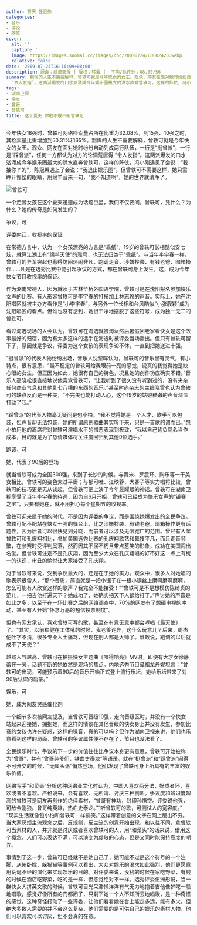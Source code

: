 ```yaml
---
author: 蒋庆 任宏伟
categories:
- 音乐
- 评论
- 随笔
cover:
  alt: ''
  caption: ''
  image: https://images.soomal.cc/images/doc/20090724/00002420.webp
  relative: false
date: '2009-07-24T16:16:09+08:00'
description: 源自：成都商报 | 版权：转载 |  平均/总评分：08.00/56
summary: 剽悍的人生不需要解释，曾轶可就是今年快女的女王。观众、网友在面对她时纷纷自动列成两行队伍，一行是“挺曾派”，一行是“踩曾派”，任何一方都认为对方的论调荒唐得
  “令人发指”。这两派爆发的口水汹涌成今年娱乐圈最大的洪水直奔曾轶可，这样的阵仗，冯小刚遇见了会说：“我抽你丫的”，陈冠希遇上了会说：“我退出娱乐圈”。但曾轶可不需要这样，她只需睁开惺忪的眼睛，用绵羊音来一句，“我不知道啊”，她的世界就清净了
tags:
- 湖南卫视
- 快女
- 曾哥
- 曾轶可
title: 这个夏天 你敢不敢不听曾轶可
---
```


今年快女18强时，曾轶可网络检索量占所在比重为32.08%，到15强、10强之时，其检索量比重增加到50.31%和65%。剽悍的人生不需要解释，曾轶可就是今年快女的女王。观众、网友在面对她时纷纷自动列成两行队伍，一行是“挺曾派”，一行是“踩曾派”，任何一方都认为对方的论调荒唐得 “令人发指”。这两派爆发的口水汹涌成今年娱乐圈最大的洪水直奔曾轶可，这样的阵仗，冯小刚遇见了会说：“我抽你丫的”，陈冠希遇上了会说：“我退出娱乐圈”。但曾轶可不需要这样，她只需睁开惺忪的眼睛，用绵羊音来一句，“我不知道啊”，她的世界就清净了。



![曾轶可](https://images.soomal.cc/images/doc/20090724/00002420.webp)



一个走音女孩在这个夏天迅速成为话题巨星，我们不仅要问，曾轶可，凭什么？为什么？她的传奇是如何发生的？



争议，可



评委内讧，收视率的保证



在常德方言中，认为一个女孩漂亮的方言是“乖纸”，19岁的曾轶可长相酷似安七炫，就算江湖上有“绵羊天使”的雅号，也无法归类于“乖纸”。与当年李宇春一样，曾轶可的异军突起也惹得坊间热闹非凡，跑调走音、涉嫌抄袭、有钱老爸、暗箱操作……凡是在选秀比赛中能引起争议的方式，都在曾轶可身上发生。这，成为今年快女节目收视率的保证。



作为湖南常德人，因为就读于吉林华桥外国语学院，曾轶可是在沈阳报名参加快乐女声的比赛。有人形容曾轶可是李宇春的打扮加上林志玲的声音。实际上，她在沈阳唱区就被主办方看作是“小李宇春”，与另外一位长相和台风酷似“小张靓颖”成为沈阳唱区的看点。但谁也没有想到，她很干净地摆脱了这些符号，成为独一无二的曾轶可。



看过海选现场的人会认为，曾轶可在海选就被淘汰然后暑假回老家看快女是这个故事最好的归宿，因为有太多这样的选手在海选时被评委当场轰出。但只有曾轶可留下了，原因就是争议，评委为这个女孩的表现争论不休，一直到把她送进十强。



“挺曾派”的代表人物纷纷出场，音乐人沈黎晖认为，曾轶可的音乐里有灵气，有小特点，很有意思，“最不稳定的曾轶可给我眼前一亮的感觉，说真的我觉得她是缺心眼的女生。但正因为如此，她很有自己的特色，况且她的创作功底确实不错。”音乐人高晓松很直接地说他喜欢曾轶可，“让我听到了很久没有听到过的，没有夹杂任何商业气息和其他乱七八糟的东西的音乐。”甚至时尚杂志的主编晓雪也认为曾轶可的缺点反而是一种美，“不完美也能打动人心，这个19岁的姑娘稚嫩的声音深深打动了我。”



“踩曾派”的代表人物毫无疑问是包小柏。“我不觉得她是一个人才，歌手可以包装，但声音却无法包装，她的所谓原创歌曲其实听下来，只是一首歌的调而已。”包小柏用他的离席将对曾轶可演唱水平的憎恶表现到极致，“我以自己背负骂名当作成本，目的就是为了恳请媒体将关注度回归到其他9位选手。”



跑调，可



她，代表了90后的登场



就当曾轶可成为全国300强，来到了长沙的时候。与贡米、罗震环、陶乐等一干美女相比，曾轶可的姿色太过平庸；与郁可唯、江映蓉、大春子等实力唱将比较，曾轶可的技巧更是无从谈起，但曾轶可便上演了今年最耀眼的神话。曾轶可在湖南卫视享受了当年李宇春的待遇，因为自6月开始，曾轶可已经成为快乐女声的“镇赛之宝”，只要有她在，就不用担心每个星期五的收视率。



曾轶可迎来属于她的时代，不是因为评委的争议，而是围绕她爆发出的全民争议。曾轶可配不配站在快女十强的舞台上，比之涉嫌抄袭、有钱老爸、暗箱操作更有话题性，因为后者可以很快见到分晓，而前者可以涉及无限宽广的范围。曾经有人拿曾轶可和孔庆翔相比，参加美国选秀比赛的孔庆翔歌艺和舞技平凡，而且走音频繁，在参赛时受评判奚落，然而因其不屈不朽且带点惹笑的形象，成功在美国闯出名堂。但曾轶可注定不是孔庆翔，因为至少大众在孔庆翔唱的好不好这一点上有统一的认识，审丑的愉悦让大家接受了孔庆翔。



对于曾轶可来说，受到争议最大的，还是在于她的实力。观众中，很多人对她唱的歌表示很雷人，“那个音质，简直就是一把小锯子在一根小钢丝上磨啊磨啊磨啊，怎么可能有人欣赏这样的歌声？我完全不能接受！”“曾轶可是不是想模仿陈绮贞的范儿，一把吉他打遍天下？她成功了，她确实把天下人都给打了。”声讨她的声音是如此之多，以至于在一场比赛之后的网络调查中，70%的网友有了想砸电视的冲动，甚至有人开始“怀念万恶的短信投票制度”。



但也有网友承认，喜欢曾轶可写的歌，甚至在有意无意中都会哼唱《最天使》了。“其实，以前崔健在工体吼的时候，我老爹诧异，这什么玩意儿？后来，周杰伦吐字不清，很多专业人士痛骂，但现在别人都是大师了。谁敢说，跑调的以后就成不了天使？”



越骂人气越高，曾轶可在拍摄快女主题曲《唱得响亮》MV时，即便有大才女徐静蕾在一旁，话题不断的她依然是现场的焦点。内地选秀节目鼻祖龙丹妮坦言：“曾轶可的出现，可能预示着90后的音乐开始正式登上流行乐坛，她给乐坛带来了对90后认识的启蒙。”



娱乐，可



她，成为网友灵感催化剂



一个细节多次被网友提及，当曾轶可晋级10强，走向晋级区时，并没有一个快女站起来迎接她，拥抱她，而这样的情景在其他晋级的快女身上并没有发生，参加比赛的女孩也许在疑惑，这样的嗓音，真的可以吗？但作为湖南卫视来讲，他们也乐意看到这样的局面，曾轶可的争议属性便不存在了，节目也没法看了。



全民娱乐时代，争议的下一步的价值往往比争议本身更有意思，曾轶可开始被称为“曾哥”，并有“曾哥纯爷们，铁血史泰龙”等语录。就在“挺曾派”和“踩曾派”闹得不可开交的时候，“无厘头派”悄然登场，他们发现了曾轶可身上所具有的丰富的娱乐价值。



网络写手“和菜头”分析这种网络亚文化时认为，中国人喜欢两分法，好或者坏，喜欢或者不喜欢。严格说来，会有喜欢、无所谓、讨厌三种判断。争议度和辨识度超高的曾轶可是网友再创作的绝佳素材，“曾哥有神功，封印孙悟空。评委说他强，可敌金刚狼。曾哥纯英雄，热血史泰龙。”“听曾轶可的歌，可测试人的宽容度。” “现实生活就像包小柏和曾轶可一样搞笑。”这样带着创意的文字在网上层出不穷。当大家厌烦主流观念之后，反规则，反主流的创意开始出现，和以往不同，拿曾轶可当素材的人，并非就是讨厌或者喜欢曾轶可的人，用“和菜头”的话来说，借用这个概念，人们可以表达不满，可以演变为虔敬的心态，但是又同时能保持高度的嘲弄。



事情到了这一步，曾轶可已经就不是她自己了，她可能不过是这个符号的一个注脚，从俯卧撑、躲猫猫等事例可以看出，大众对娱乐的渴求如此强烈，他们更愿意用荒诞不经的演化来实现娱乐的目的。对评委来说，没钱的时候在家吃野菜，有钱的时候在酒店吃野菜，吃的是一样，但感觉绝对不一样。选秀评委伍洲彤说，当一群快女大拼英文歌的时候，曾轶可目光呆滞懒洋洋有气无力地抱着吉他像梦呓一般地唱歌，感觉好像所有的门都闭了，只剩下她一个人不知所云地唱歌，是一种奇怪的感觉，这种奇怪打动了一些评委，让他们看看她在台上能走多远，能有多火。但绝大多数人需要的并不会这么复杂，他们需要的是可供自己的娱乐的素材人物，他们可以喜欢可以讨厌，但不会真的在意。